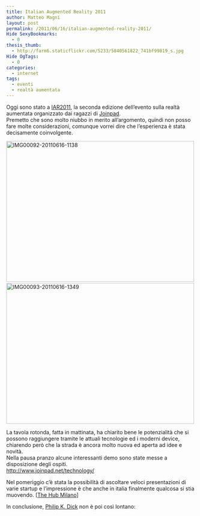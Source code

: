 ```yaml
---
title: Italian Augmented Reality 2011
author: Matteo Magni
layout: post
permalink: /2011/06/16/italian-augmented-reality-2011/
Hide SexyBookmarks:
  - 0
thesis_thumb:
  - http://farm6.staticflickr.com/5233/5840561822_741bf99819_s.jpg
Hide OgTags:
  - 0
categories:
  - internet
tags:
  - eventi
  - realtà aumentata
---
```

Oggi sono stato a [IAR2011][1], la seconda edizione dell&#8217;evento sulla realtà aumentata organizzato dai ragazzi di [Joinpad][2].  
Premetto che sono molto niubbo in merito all&#8217;argomento, quindi non posso fare molte considerazioni, comunque vorrei dire che l&#8217;esperienza è stata decisamente coinvolgente.



[<img src="http://farm6.static.flickr.com/5233/5840561822_741bf99819.jpg" width="500" height="375" alt="IMG00092-20110616-1138" />][3]&nbsp;[<img src="http://farm4.static.flickr.com/3048/5840004771_3909ccf1e3.jpg" width="500" height="375" alt="IMG00093-20110616-1349" />][4]

La tavola rotonda, fatta in mattinata, ha chiarito bene le potenzialità che si possono raggiungere tramite le attuali tecnologie ed i moderni device, chiarendo però che la strada è ancora molto nuova ed aperta ad idee e novità.  
Nella pausa pranzo alcune interessanti demo sono state messe a disposizione degli ospiti.  
<http://www.joinpad.net/technology/>

Nel pomeriggio c&#8217;è stata la possibilità di ascoltare veloci presentazioni di varie startup e l&#8217;impressione è che anche in italia finalmente qualcosa si stia muovendo. [[The Hub Milano][5]]

In conclusione, [Philip K. Dick][6] non è poi così lontano:  


<div class='kindleWidget kindleLight' >
  
</div>



 [1]: http://www.italianaugmentedreality.com "italianaugmentedreality"
 [2]: http://www.joinpad.net/
 [3]: http://www.flickr.com/photos/ilbonzo/5840561822/ "IMG00092-20110616-1138 di Matteo 'bonzo' Magni, su Flickr"
 [4]: http://www.flickr.com/photos/ilbonzo/5840004771/ "IMG00093-20110616-1349 di Matteo 'bonzo' Magni, su Flickr"
 [5]: http://hubmilan.com/
 [6]: http://it.wikipedia.org/wiki/Minority_Report